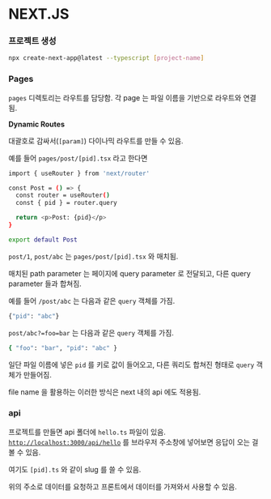# NEXT.JS

### 프로젝트 생성

```bash
npx create-next-app@latest --typescript [project-name]
```

### Pages

`pages` 디렉토리는 라우트를 담당함. 각 page 는 파일 이름을 기반으로 라우트와 연결됨.

**Dynamic Routes**

대괄호로 감싸서(`[param]`) 다이나믹 라우트를 만들 수 있음.

예를 들어 `pages/post/[pid].tsx` 라고 한다면

```bash
import { useRouter } from 'next/router'

const Post = () => {
  const router = useRouter()
  const { pid } = router.query

  return <p>Post: {pid}</p>
}

export default Post
```

`post/1`, `post/abc` 는 `pages/post/[pid].tsx` 와 매치됨.

매치된 path parameter 는 페이지에 query parameter 로 전달되고, 다른 query parameter 들과 합쳐짐.

예를 들어 `/post/abc` 는 다음과 같은 `query` 객체를 가짐.

```bash
{"pid": "abc"}
```

`post/abc?=foo=bar` 는 다음과 같은 `query` 객체를 가짐.

```bash
{ "foo": "bar", "pid": "abc" }
```

일단 파일 이름에 넣은 `pid` 를 키로 값이 들어오고, 다른 쿼리도 합쳐진 형태로 `query` 객체가 만들어짐.

file name 을 활용하는 이러한 방식은 next 내의 api 에도 적용됨.

### api

프로젝트를 만들면 api 폴더에 `hello.ts` 파일이 있음. [`http://localhost:3000/api/hello`](http://localhost:3000/api/hello) 를 브라우저 주소창에 넣어보면 응답이 오는 걸 볼 수 있음.

여기도 `[pid].ts` 와 같이 slug 를 쓸 수 있음.

위의 주소로 데이터를 요청하고 프론트에서 데이터를 가져와서 사용할 수 있음.
